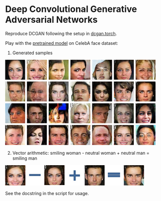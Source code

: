 # Deep Convolutional Generative Adversarial Networks

Reproduce DCGAN following the setup in [dcgan.torch](https://github.com/soumith/dcgan.torch).

Play with the [pretrained model](https://drive.google.com/drive/folders/0B9IPQTvr2BBkLUF2M0RXU1NYSkE?usp=sharing) on CelebA face dataset:

1. Generated samples

![sample](demo/CelebA-samples.jpg)

2. Vector arithmetic: smiling woman - neutral woman + neutral man = smiling man

![vec](demo/CelebA-vec.jpg)

See the docstring in the script for usage.
